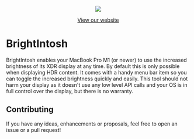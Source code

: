 
<p align="center">
  <img src="https://github.com/niklasr22/BrightIntosh/assets/75939868/3869fb6b-cd41-4fc7-843c-af21122bf026">
</p>
<p align="center">
  <a href="https://niklasr22.github.io/BrightIntosh">View our website</a>
</p>

#  BrightIntosh

BrightIntosh enables your MacBook Pro M1 (or newer) to use the increased brightness of its XDR display at any time. By default this is only possible when displaying HDR content.
It comes with a handy menu bar item so you can toggle the increased brightness quickly and easily.
This tool should not harm your display as it doesn't use any low level API calls and your OS is in full control over the display, but there is no warranty.


## Contributing

If you have any ideas, enhancements or proposals, feel free to open an issue or a pull request!
